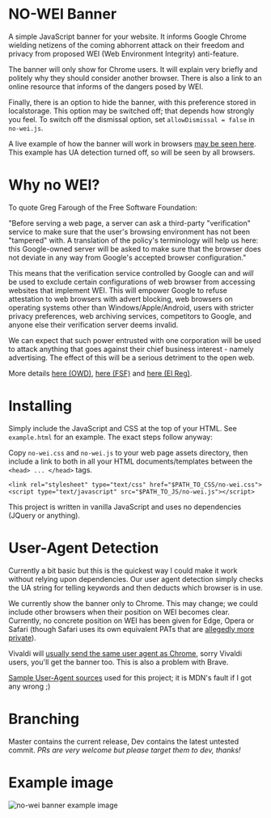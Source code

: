 NO-WEI Banner
=============
A simple JavaScript banner for your website. It informs Google Chrome wielding netizens of the coming abhorrent attack on their freedom and privacy from proposed WEI (Web Environment Integrity) anti-feature.

The banner will only show for Chrome users. It will explain very briefly and politely why they should consider another browser. There is also a link to an online resource that informs of the dangers posed by WEI.

Finally, there is an option to hide the banner, with this preference stored in localstorage. This option may be switched off; that depends how strongly you feel. To switch off the dismissal option, set `allowDismissal = false` in `no-wei.js`.

A live example of how the banner will work in browsers [may be seen here](https://soft.thran.uk/no-wei.html). This example has UA detection turned off, so will be seen by all browsers.

# Why no WEI?
To quote Greg Farough of the Free Software Foundation:

"Before serving a web page, a server can ask a third-party "verification" service to make sure that the user's browsing environment has not been "tampered" with. A translation of the policy's terminology will help us here: this Google-owned server will be asked to make sure that the browser does not deviate in any way from Google's accepted browser configuration."

This means that the verification service controlled by Google can and *will* be used to exclude certain configurations of web browser from accessing websites that implement WEI. This will empower Google to refuse attestation to web browsers with advert blocking, web browsers on operating systems other than Windows/Apple/Android, users with stricter privacy preferences, web archiving services, competitors to Google, and anyone else their verification server deems invalid.

We can expect that such power entrusted with one corporation will be used to attack anything that goes against their chief business interest - namely advertising. The effect of this will be a serious detriment to the open web.

More details [here (OWD)](https://openwebdefenders.org/), [here (FSF)](https://www.fsf.org/blogs/community/web-environment-integrity-is-an-all-out-attack-on-the-free-internet) and [here (El Reg)](https://www.theregister.com/2023/07/27/google_web_environment_integrity/).

# Installing
Simply include the JavaScript and CSS at the top of your HTML. See `example.html` for an example. The exact steps follow anyway:

Copy `no-wei.css` and `no-wei.js` to your web page assets directory, then include a link to both in all your HTML documents/templates between the `<head> ... </head>` tags.

```
<link rel="stylesheet" type="text/css" href="$PATH_TO_CSS/no-wei.css">
<script type="text/javascript" src="$PATH_TO_JS/no-wei.js"></script>
```
This project is written in vanilla JavaScript and uses no dependencies (JQuery or anything).

# User-Agent Detection
Currently a bit basic but this is the quickest way I could make it work without relying upon dependencies. Our user agent detection simply checks the UA string for telling keywords and then deducts which browser is in use.

We currently show the banner only to Chrome. This may change; we could include other browsers when their position on WEI becomes clear. Currently, no concrete position on WEI has been given for Edge, Opera or Safari (though Safari uses its own equivalent PATs that are [allegedly more private](https://www.theregister.com/2023/07/27/google_web_environment_integrity/)).

Vivaldi will [usually send the same user agent as Chrome](https://vivaldi.com/blog/user-agent-changes/), sorry Vivaldi users, you'll get the banner too. This is also a problem with Brave.

[Sample User-Agent sources](https://developer.mozilla.org/en-US/docs/Web/HTTP/Headers/User-Agent) used for this project; it is MDN's fault if I got any wrong ;)

# Branching
Master contains the current release, Dev contains the latest untested commit. *PRs are very welcome but please target them to dev, thanks!*

# Example image
![no-wei banner example image](no-wei-example1.png)
